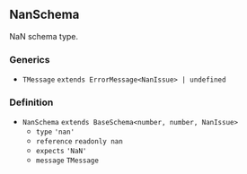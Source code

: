 NanSchema
---------

NaN schema type.

### Generics

*   `TMessage` `extends ErrorMessage<NanIssue> | undefined`

### Definition

*   `NanSchema` `extends BaseSchema<number, number, NanIssue>`
    *   `type` `'nan'`
    *   `reference` `readonly nan`
    *   `expects` `'NaN'`
    *   `message` `TMessage`